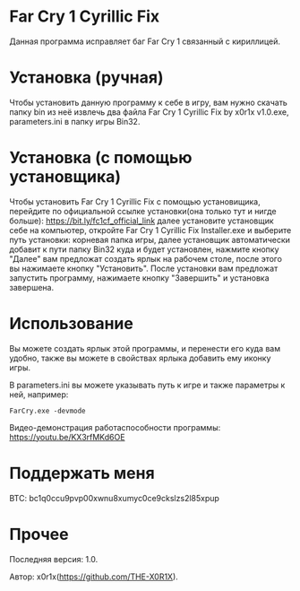 # Far Cry 1 Cyrillic Fix
Данная программа исправляет баг Far Cry 1 связанный с кириллицей.

# Установка (ручная)
Чтобы установить данную программу к себе в игру, вам нужно скачать папку bin из неё извлечь два файла Far Cry 1 Cyrillic Fix by x0r1x v1.0.exe, parameters.ini в папку игры Bin32.

# Установка (с помощью установщика)
Чтобы установить Far Cry 1 Cyrillic Fix с помощью установищика, перейдите по официальной ссылке установки(она только тут и нигде больше): https://bit.ly/fc1cf_official_link
далее установите установщик себе на компьютер, откройте Far Cry 1 Cyrillic Fix Installer.exe и выберите путь установки: корневая папка игры, далее установщик автоматически добавит к пути папку Bin32 куда и будет установлен, нажмите кнопку "Далее" вам предложат создать ярлык на рабочем столе, после этого вы нажимаете кнопку "Установить". После установки вам предложат запустить программу, нажимаете кнопку "Завершить" и установка завершена.

# Использование
Вы можете создать ярлык этой программы, и перенести его куда вам удобно, также вы можете в свойствах ярлыка добавить ему иконку игры.

В parameters.ini вы можете указывать путь к игре и также параметры к ней, например:

	FarCry.exe -devmode


Видео-демонстрация работаспособности программы: https://youtu.be/KX3rfMKd6OE
 
 # Поддержать меня
 BTC: bc1q0ccu9pvp00xwnu8xumyc0ce9ckslzs2l85xpup
 
# Прочее 
Последняя версия: 1.0.

Автор: x0r1x(https://github.com/THE-X0R1X).
